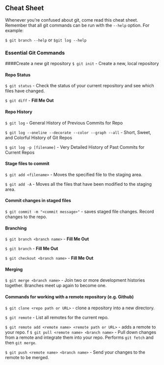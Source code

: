 ## Cheat Sheet

Whenever you're confused about git, come read this cheat sheet. Remember that all git commands can be run with the `--help` option. For example:

`$ git branch --help` or `$git log --help`

### Essential Git Commands

####Create a new git repository
`$ git init` - Create a new, local repository

#### Repo Status
`$ git status` - Check the status of your current repository and see which files have changed.

`$ git diff` - __Fill Me Out__

#### Repo History
`$ git log` - General History of Previous Commits for Repo

`$ git log --oneline --decorate --color --graph --all` - Short, Sweet, and Colorful History of Git Repos

`$ git log -p [filename]` - Very Detailed History of Past Commits for Current Repos

#### Stage files to commit
`$ git add <filename>` - Moves the specified file to the staging area. 

`$ git add -A` - Moves all the files that have been modified to the staging area. 

#### Commit changes in staged files
`$ git commit -m "<commit message>"` - saves staged file changes. Record changes to the repo.

#### Branching
`$ git branch <branch name>` - __Fill Me Out__

`$ git branch` - __Fill Me Out__

`$ git checkout <branch name>` - __Fill Me Out__

#### Merging

`$ git merge <branch name>` - Join two or more development histories together. Branches meet up again to become one.

#### Commands for working with a remote repository (e.g. Github)

`$ git clone <repo path or URL>` - clone a repository into a new directory.

`$ git remote` - List all remotes for the current repo.

`$ git remote add <remote name> <remote path or URL>` - adds a remote to your repo.
f
`$ git pull <remote name> <branch name>` - Pull down changes from a remote and integrate them into your repo. Performs `git fetch` and then `git merge`.

`$ git push <remote name> <branch name>` - Send your changes to the remote to be merged.
